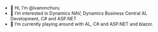 - 👋 Hi, I’m @ivanonchuru
- 👀 I’m interested in Dynamics NAV, Dynamics Business Central AL Development, C# and ASP.NET
- 🌱 I’m currently playing around with AL, C# and ASP.NET and blazor.

<!---
ivanonchuru/ivanonchuru is a ✨ special ✨ repository because its `README.md` (this file) appears on your GitHub profile.
You can click the Preview link to take a look at your changes.
--->
